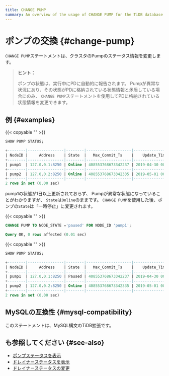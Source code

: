 ```yaml
---
title: CHANGE PUMP
summary: An overview of the usage of CHANGE PUMP for the TiDB database.
---
```


# ポンプの交換 {#change-pump}

`CHANGE PUMP`ステートメントは、クラスタのPumpのステータス情報を変更します。

> **ヒント：**
>
> ポンプの状態は、実行中にPDに自動的に報告されます。 Pumpが異常な状況にあり、その状態がPDに格納されている状態情報と矛盾している場合にのみ、 `CHANGE PUMP`ステートメントを使用してPDに格納されている状態情報を変更できます。

## 例 {#examples}

{{< copyable "" >}}

```sql
SHOW PUMP STATUS;
```

```sql
+--------|----------------|--------|--------------------|---------------------|
| NodeID |     Address    | State  |   Max_Commit_Ts    |    Update_Time      |
+--------|----------------|--------|--------------------|---------------------|
| pump1  | 127.0.0.1:8250 | Online | 408553768673342237 | 2019-04-30 00:00:01 |
+--------|----------------|--------|--------------------|---------------------|
| pump2  | 127.0.0.2:8250 | Online | 408553768673342335 | 2019-05-01 00:00:02 |
+--------|----------------|--------|--------------------|---------------------|
2 rows in set (0.00 sec)
```

pump1の状態が1日以上更新されておらず、 Pumpが異常な状態になっていることがわかりますが、 `State`は`Online`のままです。 `CHANGE PUMP`を使用した後、ポンプの`State`は「一時停止」に変更されます。

{{< copyable "" >}}

```sql
CHANGE PUMP TO NODE_STATE ='paused' FOR NODE_ID 'pump1';
```

```sql
Query OK, 0 rows affected (0.01 sec)
```

{{< copyable "" >}}

```sql
SHOW PUMP STATUS;
```

```sql
+--------|----------------|--------|--------------------|---------------------|
| NodeID |     Address    | State  |   Max_Commit_Ts    |    Update_Time      |
+--------|----------------|--------|--------------------|---------------------|
| pump1  | 127.0.0.1:8250 | Paused | 408553768673342237 | 2019-04-30 00:00:01 |
+--------|----------------|--------|--------------------|---------------------|
| pump2  | 127.0.0.2:8250 | Online | 408553768673342335 | 2019-05-01 00:00:02 |
+--------|----------------|--------|--------------------|---------------------|
2 rows in set (0.00 sec)
```

## MySQLの互換性 {#mysql-compatibility}

このステートメントは、MySQL構文のTiDB拡張です。

## も参照してください {#see-also}

-   [ポンプステータスを表示](/sql-statements/sql-statement-show-pump-status.md)
-   [ドレイナーステータスを表示](/sql-statements/sql-statement-show-drainer-status.md)
-   [ドレイナーステータスの変更](/sql-statements/sql-statement-change-drainer.md)
